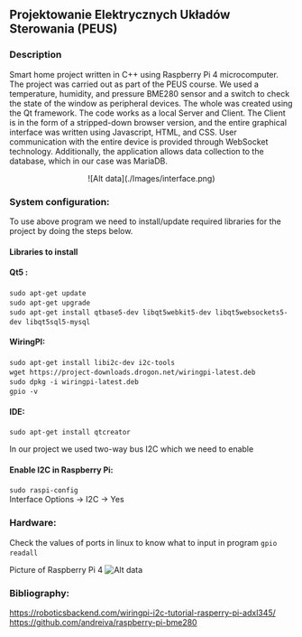 ## Projektowanie Elektrycznych Układów Sterowania (PEUS)

### Description
Smart home project written in C++ using Raspberry Pi 4 microcomputer. The project was carried out as part of the PEUS course. We used a temperature, humidity, and pressure BME280 sensor and a switch to check the state of the window as peripheral devices. The whole was created using the Qt framework. The code works as a local Server and Client. The Client is in the form of a stripped-down browser version, and the entire graphical interface was written using Javascript, HTML, and CSS. User communication with the entire device is provided through WebSocket technology. Additionally, the application allows data collection to the database, which in our case was MariaDB.   
<p align="center">
![Alt data](./Images/interface.png) 
</p>

### System configuration:  
To use above program we need to install/update required libraries for the project by doing the steps below.

#### Libraries to install
#### Qt5 :
```sudo apt-get update```  
```sudo apt-get upgrade```  
```sudo apt-get install qtbase5-dev libqt5webkit5-dev libqt5websockets5-dev libqt5sql5-mysql```

#### WiringPI:    
```sudo apt-get install libi2c-dev i2c-tools```    
```wget https://project-downloads.drogon.net/wiringpi-latest.deb```    
```sudo dpkg -i wiringpi-latest.deb```  
```gpio -v```  

#### IDE:  
```sudo apt-get install qtcreator```  

In our project we used two-way bus I2C which we need to enable
#### Enable I2C in Raspberry Pi:   
```sudo raspi-config```    
Interface Options -> I2C -> Yes    

### Hardware:
Check the values of ports in linux to know what to input in program
```gpio readall```

Picture of Raspberry Pi 4
![Alt data](./Images/Zdjecie_portow_raspberry_PI_4.png)  

### Bibliography:
https://roboticsbackend.com/wiringpi-i2c-tutorial-rasperry-pi-adxl345/  
https://github.com/andreiva/raspberry-pi-bme280  
